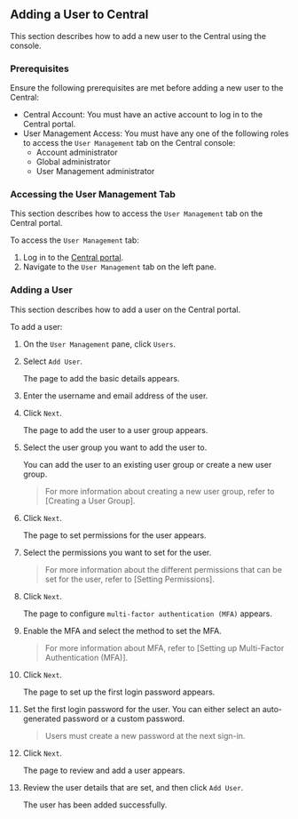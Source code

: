 ## Adding a User to Central

This section describes how to add a new user to the Central using the console.

### Prerequisites 

Ensure the following prerequisites are met before adding a new user to the Central:

* Central Account: You must have an active account to log in to the Central portal.
* User Management Access: You must have any one of the following roles to access the `User Management` tab on the Central console:
    * Account administrator
    * Global administrator
    * User Management administrator

### Accessing the User Management Tab

This section describes how to access the `User Management` tab on the Central portal.

To access the `User Management` tab:

1. Log in to the [Central portal](https://central.portal.com).
2. Navigate to the `User Management` tab on the left pane.

### Adding a User

This section describes how to add a user on the Central portal.

To add a user:

1. On the `User Management` pane, click `Users`.
2. Select `Add User`.

   The page to add the basic details appears.
3. Enter the username and email address of the user.

4. Click `Next`.

   The page to add the user to a user group appears.
5. Select the user group you want to add the user to.

   You can add the user to an existing user group or create a new user group.
   > For more information about creating a new user group, refer to [Creating a User Group].
6. Click `Next`.

   The page to set permissions for the user appears.
7. Select the permissions you want to set for the user.

   > For more information about the different permissions that can be set for the user, refer to [Setting Permissions].
8. Click `Next`.

     The page to configure `multi-factor authentication (MFA)` appears.
   
9. Enable the MFA and select the method to set the MFA.

   > For more information about MFA, refer to [Setting up Multi-Factor Authentication (MFA)].
    
11. Click `Next`.

      The page to set up the first login password appears.
   
12. Set the first login password for the user. You can either select an auto-generated password or a custom password.

      > Users must create a new password at the next sign-in.

13. Click `Next`.

      The page to review and add a user appears.
   
14. Review the user details that are set, and then click `Add User`.
  
      The user has been added successfully.

   










